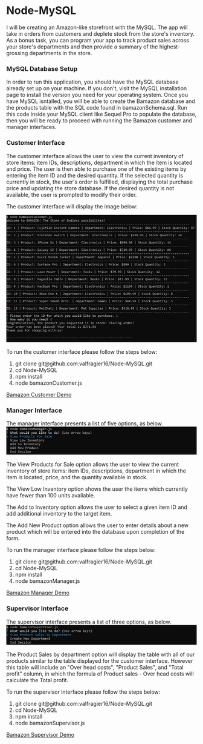 # Node-MySQL

I will be creating an Amazon-like storefront with the MySQL. The app will take in orders from customers and deplete stock from the store's inventory. As a bonus task, you can program your app to track product sales across your store's departments and then provide a summary of the highest-grossing departments in the store.

<h3>MySQL Database Setup</h3>
In order to run this application, you should have the MySQL database already set up on your machine. If you don't, visit the MySQL installation page to install the version you need for your operating system. Once you have MySQL isntalled, you will be able to create the Bamazon database and the products table with the SQL code found in bamazonSchema.sql. Run this code inside your MySQL client like Sequel Pro to populate the database, then you will be ready to proceed with running the Bamazon customer and manager interfaces.

<h3>Customer Interface</h3>
The customer interface allows the user to view the current inventory of store items: item IDs, descriptions, department in which the item is located and price. The user is then able to purchase one of the existing items by entering the item ID and the desired quantity. If the selected quantity is currently in stock, the user's order is fulfilled, displaying the total purchase price and updating the store database. If the desired quantity is not available, the user is prompted to modify their order.

The customer interface will display the image below:

<img src="Images/BamazonCustomer.PNG">

To run the customer interface please follow the steps below:

<ol>
  <li>git clone git@github.com:valfragier16/Node-MySQL.git</li>
  <li>cd Node-MySQL</li>
  <li>npm install</li>
  <li>node bamazonCustomer.js</li>
</ol> 

<a href="https://drive.google.com/file/d/1hnqsvTF0Ev_eVkEEvhmEQUFKOAJT_Dzg/view" target="_blank">Bamazon Customer Demo </a>




<h3>Manager Interface</h3>
The manager interface presents a list of five options, as below.

<img src="Images/BamazonManager.PNG">
  
The View Products for Sale option allows the user to view the current inventory of store items: item IDs, descriptions, department in which the item is located, price, and the quantity available in stock.

The View Low Inventory option shows the user the items which currently have fewer than 100 units available.

The Add to Inventory option allows the user to select a given item ID and add additional inventory to the target item.

The Add New Product option allows the user to enter details about a new product which will be entered into the database upon completion of the form.

To run the manager interface please follow the steps below:

<ol>
  <li>git clone git@github.com:valfragier16/Node-MySQL.git</li>
  <li>cd Node-MySQL</li>
  <li>npm install</li>
  <li>node bamazonManager.js</li>
</ol> 

<a href="https://drive.google.com/file/d/1VSNJI3YePpS-CgxiN--Q5886hHDOdqXv/view" target="_blank">Bamazon Manager Demo </a>

<h3>Supervisor Interface</h3>
The supervisor interface presents a list of three options, as below.

<img src="Images/BamazonSupervisor.PNG">

The Product Sales by department option will display the table with all of our products similar to the table displayed for the customer interface. However this table will include an "Over head costs", "Product Sales", and "Total profit" column, in which the formula of Product sales - Over head costs will calculate the Total profit. 

To run the supervisor interface please follow the steps below:

<ol>
  <li>git clone git@github.com:valfragier16/Node-MySQL.git</li>
  <li>cd Node-MySQL</li>
  <li>npm install</li>
  <li>node bamazonSupervisor.js</li>
</ol> 

<a href="https://drive.google.com/file/d/1J-022D99quXj66T14yOOTrxP8p8FU80e/view" target="_blank">Bamazon Supervisor Demo </a>



